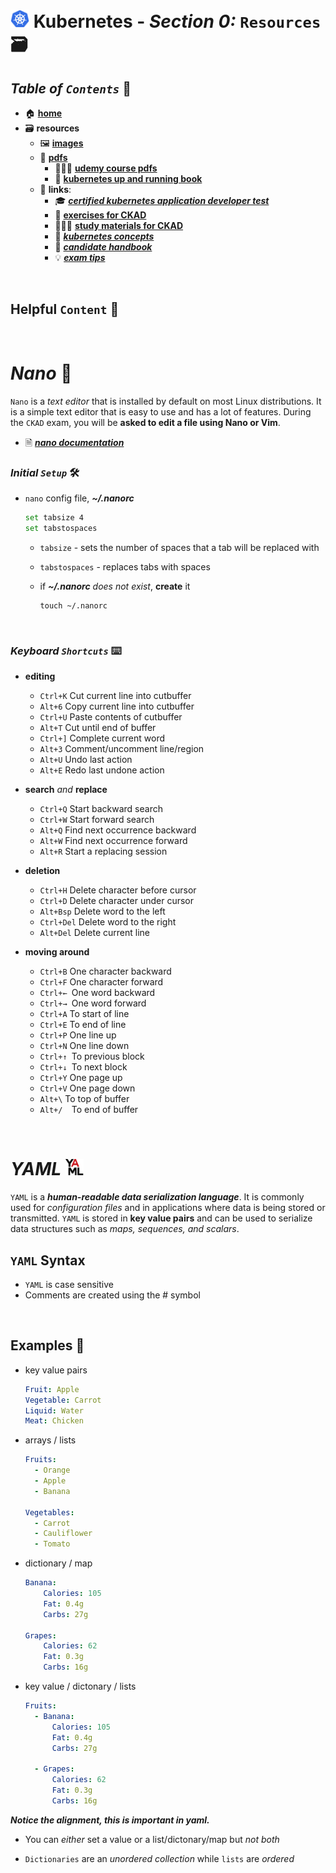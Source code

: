 # <img src="img/k8s.png" width="30px"> **Kubernetes** - ***Section 0:*** `Resources` 🗃️

## ***Table*** *of* ***`Contents`*** 📜

* 🏠 [**home**](https://github.com/aguerrero232/kubernetes-zero-to-pro/blob/main/README.md)
* 🗃️ **resources**
  * 🖼️ [**images**](img/)
  * 📁 [**pdfs**](pdfs/)
    * 👩🏽‍🏫 [**udemy course pdfs**](pdfs/udemy-course/)
    * 📖 [**kubernetes up and running book**](pdfs/kubernetes-up-and-running.pdf)
  * 🔗 **links**:
    * 🎓 [***certified kubernetes application developer test***](https://www.cncf.io/certification/ckad/)
    * 💪 [**exercises for CKAD**](https://github.com/dgkanatsios/CKAD-exercises)
    * 🙇🏻‍♀️ [**study materials for CKAD**](https://github.com/lucassha/CKAD-resources)
    * 🤔 [***kubernetes concepts***](https://kubernetes.io/docs/concepts/)
    * 📓 [***candidate handbook***](https://www.cncf.io/certification/candidate-handbook)
    * 💡 [***exam tips***](https://docs.linuxfoundation.org/tc-docs/certification/tips-cka-and-ckad)


<br>

## **Helpful** `Content` 📌

<br>

# ***Nano*** 📝

`Nano` is a *text editor* that is installed by default on most Linux distributions. It is a simple text editor that is easy to use and has a lot of features. During the `CKAD` exam, you will be **asked to edit a file using Nano or Vim**.
* 🗎 [***nano documentation***](https://www.nano-editor.org/)

### ***Initial `Setup`*** 🛠️

  * `nano` config file, ***~/.nanorc***

    ```bash
    set tabsize 4
    set tabstospaces
    ```

    * `tabsize` - sets the number of spaces that a tab will be replaced with

    * `tabstospaces` - replaces tabs with spaces

    * if ***~/.nanorc*** *does not exist*, **create** it

      ```shell    
      touch ~/.nanorc
      ```

<br>

### ***Keyboard `Shortcuts`*** ⌨️

<!-- Ctrl\+[A-z0-9]{1,} -->
<!-- Alt\+[A-z0-9]{1,} -->

* **editing**
  * `Ctrl+K`   	Cut current line into cutbuffer
  * `Alt+6`	Copy current line into cutbuffer
  * `Ctrl+U`	Paste contents of cutbuffer
  * `Alt+T`	Cut until end of buffer
  * `Ctrl+]`	Complete current word
  * `Alt+3`	Comment/uncomment line/region
  * `Alt+U`	Undo last action
  * `Alt+E`	Redo last undone action

* **search** *and* **replace**
  * `Ctrl+Q`   	Start backward search
  * `Ctrl+W`	Start forward search
  * `Alt+Q`	Find next occurrence backward
  * `Alt+W`	Find next occurrence forward
  * `Alt+R`	Start a replacing session

* **deletion**
  * `Ctrl+H`	Delete character before cursor
  * `Ctrl+D`	Delete character under cursor
  * `Alt+Bsp`	Delete word to the left
  * `Ctrl+Del`   	Delete word to the right
  * `Alt+Del`	Delete current line

* **moving around**
  * `Ctrl+B`   	One character backward
  * `Ctrl+F`	One character forward
  * `Ctrl+←	`One word backward
  * `Ctrl+→	`One word forward
  * `Ctrl+A`	To start of line
  * `Ctrl+E`	To end of line
  * `Ctrl+P`	One line up
  * `Ctrl+N`	One line down
  * `Ctrl+↑	`To previous block
  * `Ctrl+↓	`To next block
  * `Ctrl+Y`	One page up
  * `Ctrl+V`	One page down
  * `Alt+\`	To top of buffer
  * `Alt+/	`To end of buffer


<br>

# ***YAML***  <img src="img/yaml.png" width="29px">

`YAML` is a ***human-readable data serialization language***. It is commonly used for *configuration files* and in applications where data is being stored or transmitted. `YAML` is stored in **key value pairs** and can be used to serialize data structures such as *maps, sequences, and scalars*.

## `YAML` **Syntax**

* `YAML` is case sensitive
* Comments are created using the # symbol

<br>

## **Examples** 🧩

* key value pairs

  ```yaml
  Fruit: Apple
  Vegetable: Carrot
  Liquid: Water
  Meat: Chicken
  ```

* arrays / lists

  ```yaml
  Fruits:
    - Orange
    - Apple
    - Banana

  Vegetables:
    - Carrot 
    - Cauliflower
    - Tomato
  ```

* dictionary / map

  ```yaml
  Banana:
      Calories: 105
      Fat: 0.4g
      Carbs: 27g

  Grapes:
      Calories: 62
      Fat: 0.3g
      Carbs: 16g
  ```

* key value / dictonary / lists

  ```yaml
  Fruits:
    - Banana:
        Calories: 105
        Fat: 0.4g
        Carbs: 27g

    - Grapes:
        Calories: 62
        Fat: 0.3g
        Carbs: 16g
  ```

***Notice the alignment, this is important in yaml.***

* You can *either* set a value or a list/dictonary/map but *not both*

* `Dictionaries` are an *unordered collection* while `lists` are *ordered*
